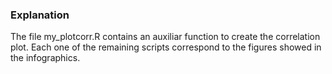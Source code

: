 ### Explanation

The file my_plotcorr.R contains an auxiliar function to create the correlation plot. Each one of the remaining scripts correspond to the figures showed in the infographics.  
